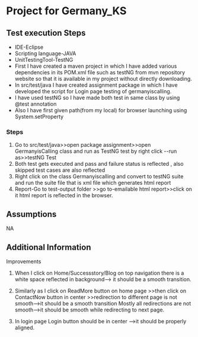 # Project for Germany_KS

## Test execution Steps
- IDE-Eclipse
- Scripting language-JAVA
- UnitTestingTool-TestNG
- First I have created a maven project in which I have added various dependencies in its POM.xml file such as testNG from mvn repository website so that it is available in my project without directly downloading.
- In src/test/java I have created assignment package in which I have developed the script for Login page testing of germanyiscalling.
- I have used testNG so I have made both test in same class by using @test annotation
- Also I have first given path(from my local) for browser launching using System.setProperty

### Steps
1. Go to src/test/java>>open package assignment>>open GermanyisCalling class and run as TestNG test by right click --run as>>testNG Test
2. Both test gets executed and pass and failure status is reflected , also skipped test cases are also reflected
3. Right click on the class Germanyiscalling and convert to testNG suite and run the suite file that is xml file which generates html report
4. Report-Go to test-output folder >>go to-emailable html report>>click on it html report is reflected in the browser.
  
## Assumptions
NA

## Additional Information

Improvements 

1. When I click on Home/Successstory/Blog on top navigation there is a white space reflected in background--> it should be a smooth transition.

2. Similarly as I click on ReadMore button on home page >>then click on ContactNow button in center >>redirection to different page is not smooth-->it should be a smooth transition
Mostly all redirections are not smooth-->it should be smooth while redirecting to next page.

3. In login page Login button should be in center -->it should be properly aligned.




